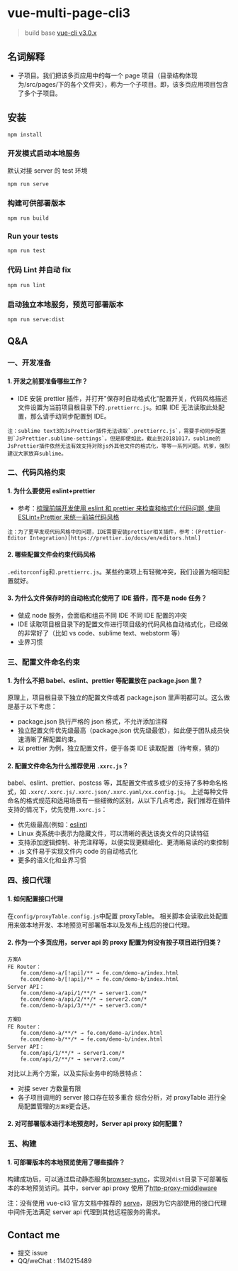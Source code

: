 # vue-multi-page-cli3

> build base [vue-cli v3.0.x](https://cli.vuejs.org/zh/)

## 名词解释

- 子项目。我们把该多页应用中的每一个 page 项目（目录结构体现为/src/pages/下的各个文件夹），称为一个子项目。即，该多页应用项目包含了多个子项目。

## 安装

```
npm install
```

### 开发模式启动本地服务

默认对接 server 的 test 环境

```
npm run serve
```

### 构建可供部署版本

```
npm run build
```

### Run your tests

```
npm run test
```

### 代码 Lint 并自动 fix

```
npm run lint
```

### 启动独立本地服务，预览可部署版本

```
npm run serve:dist
```

## Q&A

### 一、开发准备

#### 1. 开发之前要准备哪些工作？

- IDE 安装 prettier 插件，并打开"保存时自动格式化"配置开关，代码风格描述文件设置为当前项目根目录下的`.prettierrc.js`。如果 IDE 无法读取此处配置，那么请手动同步配置到 IDE。

```
注：sublime text3的JsPrettier插件无法读取`.prettierrc.js`，需要手动同步配置到`JsPrettier.sublime-settings`。但是即便如此，截止到20181017，sublime的JsPrettier插件依然无法有效支持对除js外其他文件的格式化，等等一系列问题。坑爹，强烈建议大家放弃sublime。
```

### 二、代码风格约束

#### 1. 为什么要使用 eslint+prettier

- 参考：[梳理前端开发使用 eslint 和 prettier 来检查和格式化代码问题](http://web.jobbole.com/94786/),[
  使用 ESLint+Prettier 来统一前端代码风格](https://segmentfault.com/a/1190000015315545)

```
注：为了更早发现代码风格中的问题，IDE需要安装prettier相关插件，参考：(Prettier-Editor Integration)[https://prettier.io/docs/en/editors.html]
```

#### 2. 哪些配置文件会约束代码风格

`.editorconfig`和`.prettierrc.js`。某些约束项上有轻微冲突，我们设置为相同配置就好。

#### 3. 为什么文件保存时的自动格式化使用了 IDE 插件，而不是 node 任务？

- 做成 node 服务，会面临和组员不同 IDE 不同 IDE 配置的冲突
- IDE 读取项目根目录下的配置文件进行项目级的代码风格自动格式化，已经做的非常好了（比如 vs code、sublime text、webstorm 等）
- 业界习惯

### 三、配置文件命名约束

#### 1. 为什么不把 babel、eslint、prettier 等配置放在 package.json 里？

原理上，项目根目录下独立的配置文件或者 package.json 里声明都可以。这么做是基于以下考虑：

- package.json 执行严格的 json 格式，不允许添加注释
- 独立配置文件优先级最高（package.json 优先级最低），如此便于团队成员快速清晰了解配置约束。
- 以 prettier 为例，独立配置文件，便于各类 IDE 读取配置（待考察，猜的）

#### 2. 配置文件命名为什么推荐使用 `.xxrc.js`？

babel、eslint、prettier、postcss 等，其配置文件或多或少的支持了多种命名格式，如 `.xxrc/.xxrc.js/.xxrc.json/.xxrc.yaml/xx.config.js`。
上述每种文件命名的格式规范和适用场景有一些细微的区别，从以下几点考虑，我们推荐在插件支持的情况下，优先使用`.xxrc.js`：

- 优先级最高(例如：[eslint](https://eslint.org/docs/user-guide/configuring#configuration-file-formats))
- Linux 类系统中表示为隐藏文件，可以清晰的表达该类文件的只读特征
- 支持添加逻辑控制、补充注释等，以便实现更精细化、更清晰易读的约束控制
- .js 文件易于实现文件内 code 的自动格式化
- 更多的语义化和业界习惯

### 四、接口代理

#### 1. 如何配置接口代理

在`config/proxyTable.config.js`中配置 proxyTable。
相关脚本会读取此处配置用来做本地开发、本地预览可部署版本以及发布上线后的接口代理。

#### 2. 作为一个多页应用，server api 的 proxy 配置为何没有按子项目进行归类？

```
方案A
FE Router：
    fe.com/demo-a/[!api]/** → fe.com/demo-a/index.html
    fe.com/demo-b/[!api]/** → fe.com/demo-b/index.html
Server API：
    fe.com/demo-a/api/1/**/* → server1.com/*
    fe.com/demo-a/api/2/**/* → server2.com/*
    fe.com/demo-b/api/3/**/* → server3.com/*

方案B
FE Router：
    fe.com/demo-a/**/* → fe.com/demo-a/index.html
    fe.com/demo-b/**/* → fe.com/demo-b/index.html
Server API：
    fe.com/api/1/**/* → server1.com/*
    fe.com/api/2/**/* → server2.com/*
```

对比以上两个方案，以及实际业务中的场景特点：

- 对接 sever 方数量有限
- 各子项目调用的 server 接口存在较多重合
  综合分析，对 proxyTable 进行全局配置管理的`方案B`更合适。

#### 2. 对可部署版本进行本地预览时，Server api proxy 如何配置？

### 五、构建

#### 1. 可部署版本的本地预览使用了哪些插件？

构建成功后，可以通过启动静态服务[browser-sync](https://github.com/BrowserSync/browser-sync)，实现对`dist`目录下可部署版本的本地预览访问。其中，server api proxy 使用了[http-proxy-middleware](https://github.com/chimurai/http-proxy-middleware)

注：没有使用 vue-cli3 官方文档中推荐的 [serve](https://github.com/zeit/serve)，是因为它内部使用的接口代理中间件无法满足 server api 代理到其他远程服务的需求。

## Contact me

- 提交 issue
- QQ/weChat : 1140215489
